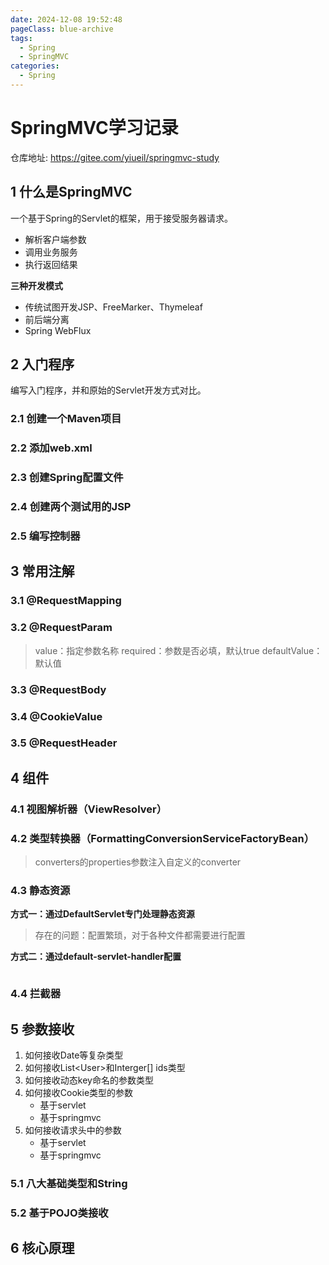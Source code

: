 ```yaml
---
date: 2024-12-08 19:52:48
pageClass: blue-archive
tags:
  - Spring
  - SpringMVC
categories:
  - Spring
---
```


# SpringMVC学习记录

仓库地址: https://gitee.com/yiueil/springmvc-study

## 1 什么是SpringMVC
一个基于Spring的Servlet的框架，用于接受服务器请求。
- 解析客户端参数
- 调用业务服务
- 执行返回结果

**三种开发模式**
- 传统试图开发JSP、FreeMarker、Thymeleaf
- 前后端分离
- Spring WebFlux
## 2 入门程序
编写入门程序，并和原始的Servlet开发方式对比。

### 2.1 创建一个Maven项目

### 2.2 添加web.xml

### 2.3 创建Spring配置文件

### 2.4 创建两个测试用的JSP

### 2.5 编写控制器

## 3 常用注解
### 3.1 @RequestMapping
### 3.2 @RequestParam
> value：指定参数名称
> required：参数是否必填，默认true
> defaultValue：默认值
### 3.3 @RequestBody

### 3.4 @CookieValue

### 3.5 @RequestHeader
## 4 组件
### 4.1 视图解析器（ViewResolver）

### 4.2 类型转换器（FormattingConversionServiceFactoryBean）
>converters的properties参数注入自定义的converter
### 4.3 静态资源
**方式一：通过DefaultServlet专门处理静态资源**
> 存在的问题：配置繁琐，对于各种文件都需要进行配置

**方式二：通过default-servlet-handler配置**
```xml

```
### 4.4 拦截器
## 5 参数接收
1. 如何接收Date等复杂类型
2. 如何接收List\<User>和Interger\[] ids类型
3. 如何接收动态key命名的参数类型
4. 如何接收Cookie类型的参数
	- 基于servlet
	- 基于springmvc
5. 如何接收请求头中的参数
	- 基于servlet
	- 基于springmvc
### 5.1 八大基础类型和String

### 5.2 基于POJO类接收

## 6 核心原理
